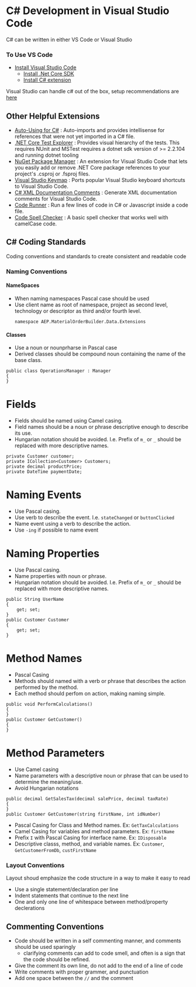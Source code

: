 # C# Development in Visual Studio Code

C# can be written in either VS Code or Visual Studio

### To Use VS Code

- [Install Visual Studio Code](https://code.visualstudio.com/)
  - [Install .Net Core SDK](https://dotnet.microsoft.com/download)
  - [Install C# extension](https://marketplace.visualstudio.com/items?itemName=ms-dotnettools.csharp>)

Visual Studio can handle c# out of the box, setup recommendations are [here](/ide/VisualStudio/README.md)

## Other Helpful Extensions

- [Auto-Using for C#](https://marketplace.visualstudio.com/items?itemName=Fudge.auto-using) : Auto-imports and provides intellisense for references that were not yet imported in a C# file.
- [.NET Core Test Explorer](https://marketplace.visualstudio.com/items?itemName=formulahendry.dotnet-test-explorer) : Provides visual hierarchy of the tests. This requires NUnit and MSTest requires a dotnet sdk version of >= 2.2.104 and running dotnet tooling
- [NuGet Package Manager](https://marketplace.visualstudio.com/items?itemName=jmrog.vscode-nuget-package-manager) : An extension for Visual Studio Code that lets you easily add or remove .NET Core package references to your project's .csproj or .fsproj files.
- [Visual Studio Keymap](https://marketplace.visualstudio.com/items?itemName=ms-vscode.vs-keybindings) : Ports popular Visual Studio keyboard shortcuts to Visual Studio Code.
- [C# XML Documentation Comments](https://marketplace.visualstudio.com/items?itemName=k--kato.docomment) : Generate XML documentation comments for Visual Studio Code.
- [Code Runner](https://marketplace.visualstudio.com/items?itemName=formulahendry.code-runner) : Run a few lines of code in C# or Javascript inside a code file.
- [Code Spell Checker](https://marketplace.visualstudio.com/items?itemName=streetsidesoftware.code-spell-checker) : A basic spell checker that works well with camelCase code.

## C# Coding Standards

Coding conventions and standards to create consistent and readable code

### Naming Conventions

#### NameSpaces

- When naming namespaces Pascal case should be used
- Use client name as root of namespace, project as second level, technology or descriptor as third and/or fourth level.
  ```
  namespace AEP.MaterialOrderBuilder.Data.Extensions
  ```

#### Classes

- Use a noun or nounprharse in Pascal case
- Derived classes should be compound noun containing the name of the base class.

```
public class OperationsManager : Manager
{
}
```

# Fields

- Fields should be named using Camel casing.
- Field names should be a noun or phrase descriptive enough to describe its use.
- Hungarian notation should be avoided. I.e. Prefix of `m_` or `_` should be replaced with more descriptive names.

```
private Customer customer;
private ICollection<Customer> Customers;
private decimal productPrice;
private DateTime paymentDate;
```

# Naming Events

- Use Pascal casing.
- Use verb to describe the event. I.e. `stateChanged` or `buttonClicked`
- Name event using a verb to describe the action.
- Use `-ing` if possible to name event

# Naming Properties

- Use Pascal casing.
- Name properties with noun or phrase.
- Hungarian notation should be avoided. I.e. Prefix of `m_` or `_` should be replaced with more descriptive names.

```
public String UserName
{
    get; set;
}
public Customer Customer
{
    get; set;
}
```

# Method Names

- Pascal Casing
- Methods should named with a verb or phrase that describes the action performed by the method.
- Each method should perfom on action, making naming simple.

```
public void PerformCalculations()
{
}
public Customer GetCustomer()
{
}
```

# Method Parameters

- Use Camel casing
- Name parameters with a descriptive noun or phrase that can be used to determine the meaning/use.
- Avoid Hungarian notations

```
public decimal GetSalesTax(decimal salePrice, decimal taxRate)
{
}
public Customer GetCustomer(string firstName, int idNumber)
```

- Pascal Casing for Class and Method names. Ex: `GetTaxCalculations`
- Camel Casing for variables and method parameters. Ex: `firstName`
- Prefix `I` with Pascal Casing for interface name. Ex: `IDisposable`
- Descriptive classs, method, and variable names. Ex: `Customer`, `GetCustomerFromDb`, `custFirstName`

### Layout Conventions

Layout shoud emphasize the code structure in a way to make it easy to read

- Use a single statement/declaration per line
- Indent statements that continue to the next line
- One and only one line of whitespace between method/property declerations

## Commenting Conventions

- Code should be written in a self commenting manner, and comments should be used sparingly
  - clarifying comments can add to code smell, and often is a sign that the code should be refined.
- Give the comment its own line, do not add to the end of a line of code
- Write comments with proper grammer, and punctuation
- Add one space between the `//` and the comment
